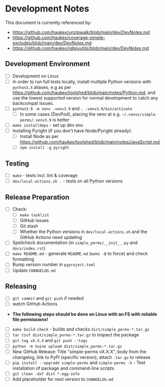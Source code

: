Development Notes
=================

This document is currently referenced by:
- <https://github.com/haukex/unzipwalk/blob/main/dev/DevNotes.md>
- <https://github.com/haukex/coverage-simple-excludes/blob/main/dev/DevNotes.md>
- <https://github.com/haukex/igbpyutils/blob/main/dev/DevNotes.md>

Development Environment
-----------------------

- [ ] Development on Linux
- [ ] In order to run full tests locally, install multiple Python versions with `python3.X`
  aliases, e.g as per <https://github.com/haukex/toolshed/blob/main/notes/Python.md>,
  and use the lowest supported version for normal development to catch any backcompat issues.
- [ ] `python3.9 -m venv .venv3.9` and `. .venv3.9/bin/activate`
  - [ ] In some cases (DevPod), placing the venv at e.g. `~/.venvs/simple-perms/.venv3.9` is better
- [ ] `make installdeps` - set up dev env
- [ ] Installing Pyright (if you don't have Node/Pyright already):
  - [ ] Install Node as per <https://github.com/haukex/toolshed/blob/main/notes/JavaScript.md>
  - [ ] `npm install -g pyright`

Testing
-------

- [ ] `make` - tests incl. lint & coverage
- [ ] `dev/local-actions.sh .` - tests on all Python versions

Release Preparation
-------------------

- [ ] Check:
  - [ ] `make tasklist`
  - [ ] GitHub Issues
  - [ ] Git stash
  - [ ] Whether the Python versions in `dev/local-actions.sh` and the GitHub Actions need updating
- [ ] Spellcheck documentation (in `simple_perms/__init__.py` and `docs/index.rst`)
- [ ] `make README.md` - generate `README.md` (`make -B` to force) and check formatting
- [ ] Bump version number in `pyproject.toml`
- [ ] Update `CHANGELOG.md`

Releasing
---------

- [ ] `git commit` and `git push` if needed
- [ ] watch GitHub Actions
- **The following steps should be done on Linux with an FS with reliable file permissions!**
- [ ] `make build-check` - builds and checks `dist/simple_perms-*.tar.gz`
- [ ] `tar tzvf dist/simple_perms-*.tar.gz` to inspect the package
- [ ] `git tag vX.X.X` and `git push --tags`
- [ ] `python -m twine upload dist/simple_perms-*.tar.gz`
- [ ] New GitHub Release: Title "simple-perms vX.X.X", body from the changelog,
  link to PyPI (specific version); attach `.tar.gz` to release
- [ ] `pip install --upgrade simple-perms` and `simple-perms -h` - Test installation of package
  and command-line scripts
- [ ] `git clean -dxf dist *.egg-info`
- [ ] Add placeholder for next version to `CHANGELOG.md`
